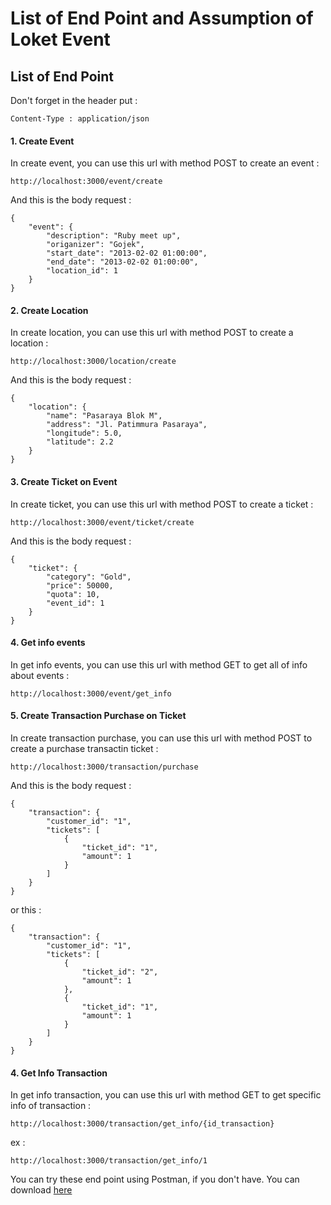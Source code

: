 # List of End Point and Assumption of Loket Event


## List of End Point

Don't forget in the header put :

```
Content-Type : application/json
```

#### 1. Create Event

In create event, you can use this url with method POST to create an event :
```
http://localhost:3000/event/create
```

And this is the body request :
```
{
	"event": {
		"description": "Ruby meet up",
        "origanizer": "Gojek",
        "start_date": "2013-02-02 01:00:00",
        "end_date": "2013-02-02 01:00:00",
        "location_id": 1
    }
}
```

#### 2. Create Location

In create location, you can use this url with method POST to create a location :
```
http://localhost:3000/location/create
```

And this is the body request :
```
{
	"location": {
		"name": "Pasaraya Blok M",
		"address": "Jl. Patimmura Pasaraya",
		"longitude": 5.0,
		"latitude": 2.2
	}
}
```

#### 3. Create Ticket on Event

In create ticket, you can use this url with method POST to create a ticket :
```
http://localhost:3000/event/ticket/create
```

And this is the body request :
```
{
	"ticket": {
		"category": "Gold",
		"price": 50000,
		"quota": 10,
		"event_id": 1
    }
}
```

#### 4. Get info events

In get info events, you can use this url with method GET to get all of info about events :
```
http://localhost:3000/event/get_info
```

#### 5. Create Transaction Purchase on Ticket

In create transaction purchase, you can use this url with method POST to create a purchase transactin ticket :
```
http://localhost:3000/transaction/purchase
```

And this is the body request :
```
{
	"transaction": {
		"customer_id": "1",
		"tickets": [
			{
				"ticket_id": "1",
				"amount": 1
			}
		]
	}
}
```

or this :

```
{
	"transaction": {
		"customer_id": "1",
		"tickets": [
			{
				"ticket_id": "2",
				"amount": 1
			},
			{
				"ticket_id": "1",
				"amount": 1
			}
		]
	}
}
```

#### 4. Get Info Transaction

In get info transaction, you can use this url with method GET to get specific info of transaction :
```
http://localhost:3000/transaction/get_info/{id_transaction}
```
ex :
```
http://localhost:3000/transaction/get_info/1
```

You can try these end point using Postman, if you don't have. You can download [here](https://www.getpostman.com/downloads/)
